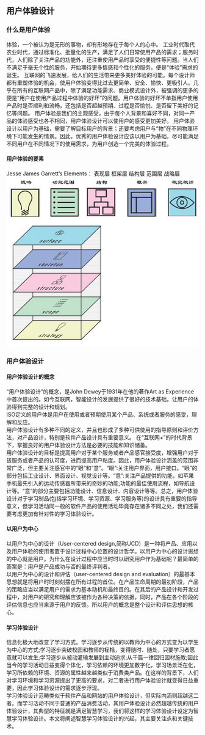 ##  用户体验设计
### 什么是用户体验

体验，一个被认为是无形的事物，却有形地存在于每个人的心中。
工业时代取代农业时代，通过标准化、批量化的生产，满足了人们日常使用产品的需求；服务时代，人们除了关注产品的功能外，还注重使用产品时享受的便捷性等问题。当人们不满足于毫无个性的服务，开始期待更多情感和个性化的服务，便是“体验”需求的诞生。
互联网的飞速发展，给人们的生活带来更多美好体验的可能。每个设计师都有重塑体验的机会，使用户体验变得比过去更简单、安全、愉快、更吸引人。几乎在所有的互联网产品中，除了满足功能需求、商业模式设计外，被强调的更多的便是“用户在使用产品过程中体验的好坏”的问题。用户体验的好坏不单指用户使用产品时是否顺利和流畅，还包括是否超越预期、过程是否愉悦、是否留下美好的记忆等问题。
用户体验是我们的主观感受，由于每个人背景和喜好不同，对同一产品的体验感受也各不相同，用户体验设计可以使用户的感受更加美好。
用户体验设计以用户为基础，需要了解目标用户的背景；还要考虑用户与“物”在不同物理环境下可能发生的情景。因此，优秀的用户体验设计应该以用户为基础，尽可能满足不同用户在不同情况下的使用需求，为用户创造一个完美的体验过程。
#### 用户体验的要素
Jesse James Garrett’s Elements：
表现层
框架层
结构层
范围层
战略层
![用户体验设计的五个层面](/assets/理论/用户体验设计的五个层面.png)
### 用户体验设计
#### 用户体验设计的概念
“用户体验设计”的概念，是John Dewey于1931年在他的著作Art as Experience中首次提出的。如今互联网，智能设计的发展提供了很好的技术基础，让用户的体验得到完整的设计和规划。    
ISO定义的用户体是用户在使用或者预期使用某个产品、系统或者服务的感受，理解和反应。      
用户体验设计有多种不同的定义，并且也形成了多种可供使用的指导原则和评价方法，对产品设计，特别是软件产品设计具有重要意义。
在“互联网+”的时代背景下，掌握良好的用户体验设计方法是必要的技能和知识储备。     
用户体验设计的目标是提高用户对于某个服务或者产品感官接受度，增强用户对于该服务或者产品的认可度，进而提高用户粘度。因此，用户体验设计涵盖的范围非常广泛，但主要关注感官中的“眼”和“意”。“眼”:关注用户界面，用户接口。“眼”的部分包括工业设计、界面设计、视觉设计等。“意”:关注产品提供的功能，如苹果手机最先引入的运动传感器所带来的奇妙的功能;功能的最佳使用流程，如导航设计等。“意”的部分主要包括功能设计、信息设计、内容设计等等。总之，用户体验设计对于学习制品(包括学习环境、学习资源、学习服务等)的设计具有重要的指导意义，但学习活动同一般的软件产品的使用活动毕竟存在诸多不同之处，我们还需要考虑更加有针对性的学习体验设计。
#### 以用户为中心
以用户为中心的设计（User-centered design,简称UCD）是一种将产品、应用以及用户体验的使用者置于设计过程中心位置的设计哲学。以用户为中心的设计思想的中心就是用户。为什么在设计过程中应当时时以研究用户作为基础呢？最简单的答案是：用户是产品成功与否的最终评判者。    
以用户为中心的设计和评估（user-centered design and evaluation）的最基本思想就是将用户时时刻刻摆在所有过程的首位。在产品生命周期的最初阶段，产品的策略应当以满足用户的需求为基本动机和最终目的。在其后的产品设计和开发过程中，对用户的研究和理解应该被作为各种决策的依据，同时，产品在各个阶段的评估信息也应当来源于用户的反馈。所以用户的概念是整个设计和评估思想的核心。
#### 学习体验设计
信息化极大地改变了学习方式。学习逐步从传统的以教师为中心的方式变为以学生为中心的方式;学习逐步突破校园和教师的桎梏，变得随时、随处，只要学习者愿意就可以发生;学习逐步从被动灌输发展到主动追求;从千篇一律回归因材施教;因此当今的学习活动日益变得个体化，学习依赖的环境更加数字化，学习场景泛在化，学习所依赖的环境、资源的属性越来越类似于消费类产品。在这样的背景下，人们对学习环境和学习资源提出了更高的要求，对二者进行用户体验设计就变得日益重要，因此学习体验设计的需求逐步浮现。    
学习体验设计范畴类似于软件产品和网站的用户体验设计，但实际内涵则超越这二者。而学习活动不同于普通的产品消费活动，其用户体验设计必然超越传统的用户体验设计，其典型的特征就是满足智慧学习，我们将这样的学习体验设计设定为智慧学习体验设计。本文将阐述智慧学习体验设计的兴起，其主要关注点和关键技术。

